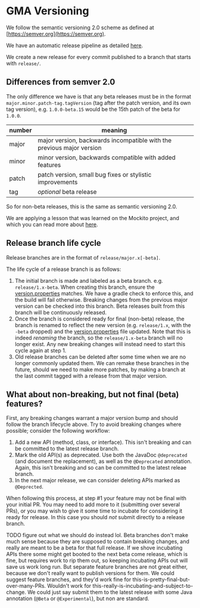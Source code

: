 # GMA Versioning

We follow the semantic versioning 2.0 scheme as defined at [https://semver.org](https://semver.org).

We have an automatic release pipeline as detailed [here](./continuous-releases.md).

We create a new release for every commit published to a branch that starts with `release/`.

## Differences from semver 2.0

The only difference we have is that any beta releases must be in the format `major.minor.patch-tag.tagVersion` (tag
after the patch version, and its own tag version), e.g. `1.0.0-beta.15` would be the 15th patch of the beta for `1.0.0`.

| **number** | **meaning**                                                           |
| ---------- | --------------------------------------------------------------------- |
| major      | major version, backwards incompatible with the previous major version |
| minor      | minor version, backwards compatible with added features               |
| patch      | patch version, small bug fixes or stylistic improvements              |
| tag        | _optional_ beta release                                               |

So for non-beta releases, this is the same as semantic versioning 2.0.

We are applying a lesson that was learned on the Mockito project, and which you can read more about
[here](https://github.com/mockito/mockito/wiki/Continuous-Delivery-Details#lessons-learned).

## Release branch life cycle

Release branches are in the format of `release/major.x[-beta]`.

The life cycle of a release branch is as follows:

1. The initial branch is made and labeled as a beta branch. e.g. `release/1.x-beta`. When creating this branch, ensure
   the [version.properties](../../../version.properties) matches. We have a gradle check to enforce this, and the build
   will fail otherwise. Breaking changes from the previous major version can be checked into this branch. Beta releases
   built from this branch will be continuously released.
2. Once the branch is considered ready for final (non-beta) release, the branch is renamed to reflect the new version
   (e.g. `release/1.x`, with the `-beta` dropped) and the [version.properties](../../../version.properties) file
   updated. Note that this is indeed _renaming_ the branch, so the `release/1.x-beta` branch will no longer exist. Any
   new breaking changes will instead need to start this cycle again at step 1.
3. Old release branches can be deleted after some time when we are no longer commonly updated them. We can remake these
   branches in the future, should we need to make more patches, by making a branch at the last commit tagged with a
   release from that major version.

## What about non-breaking, but not final (beta) features?

First, any breaking changes warrant a major version bump and should follow the branch lifecycle above. Try to avoid
breaking changes where possible; consider the following workflow:

1. Add a new API (method, class, or interface). This isn't breaking and can be committed to the latest release branch.
2. Mark the old API(s) as deprecated. Use both the JavaDoc `@deprecated` (and document the replacement), as well as the
   `@Deprecated` annotation. Again, this isn't breaking and so can be committed to the latest releae branch.
3. In the next major release, we can consider deleting APIs marked as `@Deprected`.

When following this process, at step #1 your feature may not be final with your initial PR. You may need to add more to
it (submitting over several PRs), or you may wish to give it some time to incubate for considering it ready for release.
In this case you should _not_ submit directly to a release branch.

TODO figure out what we should do instead lol. Beta branches don't make much sense because they are supposed to contain
breaking changes, and really are meant to be a beta for that full release. If we shove incubating APIs there some might
get booted to the next beta come release, which is fine, but requires work to rip them out, so keeping incubating APIs
out will save us work long run. But separate feature branches are not great either, because we don't really want to
publish versions for them. We could suggest feature branches, and they'd work fine for
this-is-pretty-final-but-over-many-PRs. Wouldn't work for this-really-is-incubating-and-subject-to-change. We could just
say submit them to the latest release with some Java annotation (`@Beta` or `@Experimental`), but non are standard.

